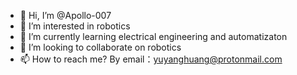 - 👋 Hi, I’m @Apollo-007
- 👀 I’m interested in robotics
- 🌱 I’m currently learning electrical engineering and automatizaton
- 💞️ I’m looking to collaborate on robotics
- 📫 How to reach me? By email：yuyanghuang@protonmail.com

<!---
Apollo-007/Apollo-007 is a ✨ special ✨ repository because its `README.md` (this file) appears on your GitHub profile.
You can click the Preview link to take a look at your changes.
--->
